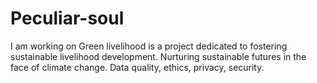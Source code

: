 # Peculiar-soul
I am working on
Green livelihood is a project dedicated to fostering sustainable livelihood development.
Nurturing sustainable futures in the face of climate change.
Data quality,
ethics,
privacy,
security.
